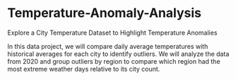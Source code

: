 # Temperature-Anomaly-Analysis
Explore a City Temperature Dataset to Highlight Temperature Anomalies 

In this data project, we will compare daily average temperatures with historical averages for each city to identify outliers. We will analyze the data from 2020 and group 
outliers by region to compare which region had the most extreme weather days relative to its city count.
